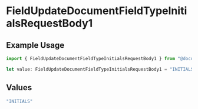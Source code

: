 # FieldUpdateDocumentFieldTypeInitialsRequestBody1

## Example Usage

```typescript
import { FieldUpdateDocumentFieldTypeInitialsRequestBody1 } from "@documenso/sdk-typescript/models/operations";

let value: FieldUpdateDocumentFieldTypeInitialsRequestBody1 = "INITIALS";
```

## Values

```typescript
"INITIALS"
```